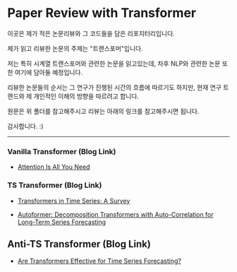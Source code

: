 # Paper Review with Transformer

이곳은 제가 적은 논문리뷰와 그 코드들을 담은 리포지터리입니다.

제가 읽고 리뷰한 논문의 주제는 "트랜스포머"입니다.

저는 특히 시계열 트랜스포머와 관련한 논문을 읽고있는데, 차후 NLP와 관련한 논문 또한 여기에 담아둘 예정입니다.

리뷰한 논문들의 순서는 그 연구가 진행된 시간의 흐름에 따르기도 하지만, 현재 연구 트렌드와 제 개인적인 이해의 방향을 따르려고 합니다. 

원문은 위 폴더를 참고해주시고 리뷰는 아래의 링크를 참고해주시면 됩니다. 

감사합니다. :)

__________

### Vanilla Transformer (Blog Link)

- [Attention Is All You Need](https://seollane22.tistory.com/20)

### TS Transformer  (Blog Link)

- [Transformers in Time Series: A Survey](https://seollane22.tistory.com/21)

- [Autoformer: Decomposition Transformers with Auto-Correlation for Long-Term Series Forecasting](https://seollane22.tistory.com/22)

## Anti-TS Transformer (Blog Link)

- [Are Transformers Effective for Time Series Forecasting?](https://seollane22.tistory.com/23)
